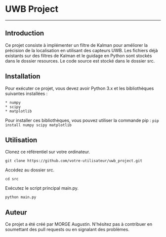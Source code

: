 # UWB Project
***
## Introduction

Ce projet consiste à implémenter un filtre de Kalman pour améliorer la précision de la localisation en utilisant des capteurs UWB. Les fichiers déjà existants sur des filtres de Kalman et le guidage en Python sont stockés dans le dossier resources. Le code source est stocké dans le dossier src.

## Installation 


Pour exécuter ce projet, vous devez avoir Python 3.x et les bibliothèques suivantes installées :

    * numpy
    * scipy
    * matplotlib

Pour installer ces bibliothèques, vous pouvez utiliser la commande pip :
`pip install numpy scipy matplotlib`

## Utilisation 

Clonez ce référentiel sur votre ordinateur.

`git clone https://github.com/votre-utilisateur/uwb_project.git`

Accédez au dossier src.

`cd src`

Exécutez le script principal main.py.

`python main.py`

## Auteur
Ce projet a été créé par MORGE Augustin. N'hésitez pas à contribuer en soumettant des pull requests ou en signalant des problèmes.